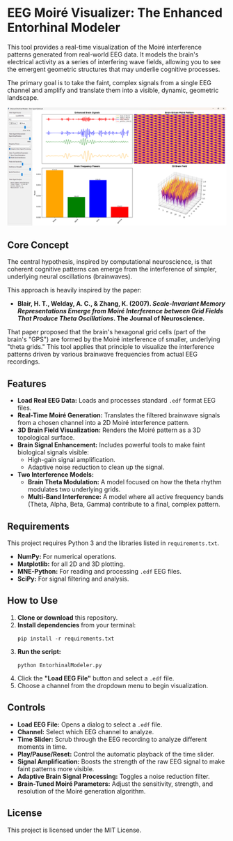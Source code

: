 # EEG Moiré Visualizer: The Enhanced Entorhinal Modeler

This tool provides a real-time visualization of the Moiré interference patterns generated from real-world EEG data. It models the brain's electrical activity as a series of interfering wave fields, allowing you to see the emergent geometric structures that may underlie cognitive processes.

The primary goal is to take the faint, complex signals from a single EEG channel and amplify and translate them into a visible, dynamic, geometric landscape.

![Screenshot of the EEG Moiré Visualizer in action](image.png)

## Core Concept

The central hypothesis, inspired by computational neuroscience, is that coherent cognitive patterns can emerge from the interference of simpler, underlying neural oscillations (brainwaves).

This approach is heavily inspired by the paper:
*   **Blair, H. T., Welday, A. C., & Zhang, K. (2007). *Scale-Invariant Memory Representations Emerge from Moiré Interference between Grid Fields That Produce Theta Oscillations*. The Journal of Neuroscience.**

That paper proposed that the brain's hexagonal grid cells (part of the brain's "GPS") are formed by the Moiré interference of smaller, underlying "theta grids." This tool applies that principle to visualize the interference patterns driven by various brainwave frequencies from actual EEG recordings.

## Features

*   **Load Real EEG Data:** Loads and processes standard `.edf` format EEG files.
*   **Real-Time Moiré Generation:** Translates the filtered brainwave signals from a chosen channel into a 2D Moiré interference pattern.
*   **3D Brain Field Visualization:** Renders the Moiré pattern as a 3D topological surface.
*   **Brain Signal Enhancement:** Includes powerful tools to make faint biological signals visible:
    *   High-gain signal amplification.
    *   Adaptive noise reduction to clean up the signal.
*   **Two Interference Models:**
    *   **Brain Theta Modulation:** A model focused on how the theta rhythm modulates two underlying grids.
    *   **Multi-Band Interference:** A model where all active frequency bands (Theta, Alpha, Beta, Gamma) contribute to a final, complex pattern.

## Requirements

This project requires Python 3 and the libraries listed in `requirements.txt`.

*   **NumPy:** For numerical operations.
*   **Matplotlib:** for all 2D and 3D plotting.
*   **MNE-Python:** For reading and processing `.edf` EEG files.
*   **SciPy:** For signal filtering and analysis.

## How to Use

1.  **Clone or download** this repository.
2.  **Install dependencies** from your terminal:
    ```
    pip install -r requirements.txt
    ```
3.  **Run the script:**
    ```
    python EntorhinalModeler.py
    ```
4.  Click the **"Load EEG File"** button and select a `.edf` file.
5.  Choose a channel from the dropdown menu to begin visualization.

## Controls

*   **Load EEG File:** Opens a dialog to select a `.edf` file.
*   **Channel:** Select which EEG channel to analyze.
*   **Time Slider:** Scrub through the EEG recording to analyze different moments in time.
*   **Play/Pause/Reset:** Control the automatic playback of the time slider.
*   **Signal Amplification:** Boosts the strength of the raw EEG signal to make faint patterns more visible.
*   **Adaptive Brain Signal Processing:** Toggles a noise reduction filter.
*   **Brain-Tuned Moiré Parameters:** Adjust the sensitivity, strength, and resolution of the Moiré generation algorithm.

## License

This project is licensed under the MIT License.
